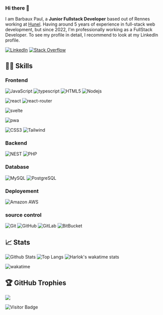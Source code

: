 ### Hi there 👋

I am Barbaux Paul, a **Junior Fullstack Developer** based out of Rennes working at [Hunel](https://www.hunel.io). Having around 5 years of experience in full-stack web development, but since 2022, I'm professionally working as a FullStack Developer. To see my profile in detail, I recommend to look at my LinkedIn profile.

[![LinkedIn](https://img.shields.io/badge/linkedin-%230077B5.svg?style=for-the-badge&logo=linkedin&logoColor=white)](https://www.linkedin.com/in/paul-barbaux-a06474171/)
[![Stack Overflow](https://img.shields.io/badge/-Stackoverflow-FE7A16?style=for-the-badge&logo=stack-overflow&logoColor=white)](https://stackoverflow.com/users/10673638/paul-barbaux)

## 👨‍💻 Skills

### Frontend
![JavaScript](https://img.shields.io/badge/-JavaScript-black?style=flat-round&logo=javascript)
![typescript](https://img.shields.io/badge/TypeScript-3178C6?style=flat-round&logo=typescript&logoColor=white)
![HTML5](https://img.shields.io/badge/-HTML5-E34F26?style=flat-round&logo=html5&logoColor=white)
![Nodejs](https://img.shields.io/badge/-Nodejs-black?style=flat-round&logo=Node.js)

![react](https://img.shields.io/badge/React-20232A?style=flat-round&logo=react&logoColor=61DAFB)
![react-router](https://img.shields.io/badge/React_Router-CA4245?style=flat-round&logo=react-router&logoColor=white)

![svelte](https://img.shields.io/badge/Svelte-white?style=flat-round&logo=svelte&logoColor=red)

![pwa](https://img.shields.io/badge/Progressive_Web_App-4285F4?style=flat-round&logo=googlechrome&logoColor=white)

![CSS3](https://img.shields.io/badge/-CSS3-1572B6?style=flat-round&logo=css3)
![Tailwind](https://img.shields.io/badge/-Tailwind-blue?style=flat-round&logo=tailwindcss)

### Backend
![NEST](https://img.shields.io/badge/-Nest-CA4245?style=flat-round&logo=nestjs)
![PHP](https://img.shields.io/badge/-Php-black?style=flat-round&logo=Php)

### Database
![MySQL](https://img.shields.io/badge/-MySQL-black?style=flat-round&logo=mysql&logoColor=white)
![PostgreSQL](https://img.shields.io/badge/-PostgreSQL-blue?style=flat-round&logo=postgresql&logoColor=white)

### Deployement
![Amazon AWS](https://img.shields.io/badge/Amazon%20AWS-232F3E?style=flat-round&logo=amazon-aws)

### source control
![Git](https://img.shields.io/badge/-Git-black?style=flat-round&logo=git)
![GitHub](https://img.shields.io/badge/-GitHub-181717?style=flat-round&logo=github)
![GitLab](https://img.shields.io/badge/-GitLab-FCA121?style=flat-round&logo=gitlab)
![BitBucket](https://img.shields.io/badge/-BitBucket-darkblue?style=flat-round&logo=bitbucket)

## 📈 Stats

![Github Stats](https://github-readme-stats-polo5922.vercel.app/api?username=polo5922&count_private=true&show_icons=true&include_all_commits=true&theme=codeSTACKr&layout=compact)
![Top Langs](https://github-readme-stats-polo5922.vercel.app/api/top-langs/?username=polo5922&hide=TeX&layout=compact&theme=codeSTACKr)
![Harlok's wakatime stats](https://github-readme-stats-polo5922.vercel.app/api/wakatime?username=@polo5922&layout=compact&theme=codeSTACKr)

![wakatime](https://wakatime.com/badge/user/340b94dd-5e47-49d2-a9a8-20132d49f035.svg)

## 🏆 GitHub Trophies
![](https://github-profile-trophy.vercel.app/?username=polo5922&theme=radical&no-frame=false&no-bg=true&margin-w=4)

![Visitor Badge](https://visitor-badge.laobi.icu/badge?page_id=polo5922.polo5922)
